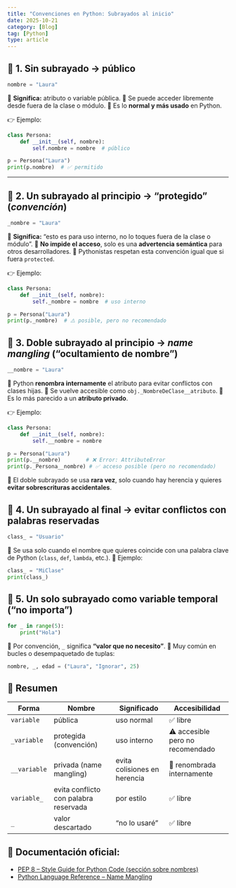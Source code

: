 ```yaml
---
title: "Convenciones en Python: Subrayados al inicio"
date: 2025-10-21
category: [Blog]
tag: [Python]
type: article
---
```


## 🧩 1. Sin subrayado → público

```python
nombre = "Laura"
```

🔹 **Significa:** atributo o variable pública.
🔹 Se puede acceder libremente desde fuera de la clase o módulo.
🔹 Es lo **normal y más usado** en Python.

👉 Ejemplo:

```python
class Persona:
    def __init__(self, nombre):
        self.nombre = nombre  # público

p = Persona("Laura")
print(p.nombre)  # ✅ permitido
```

---

## 🧩 2. Un subrayado al principio → “protegido” (*convención*)

```python
_nombre = "Laura"
```

🔹 **Significa:** “esto es para uso interno, no lo toques fuera de la clase o módulo”.
🔹 **No impide el acceso**, solo es una **advertencia semántica** para otros desarrolladores.
🔹 Pythonistas respetan esta convención igual que si fuera `protected`.

👉 Ejemplo:

```python
class Persona:
    def __init__(self, nombre):
        self._nombre = nombre  # uso interno

p = Persona("Laura")
print(p._nombre)  # ⚠️ posible, pero no recomendado
```

## 🧩 3. Doble subrayado al principio → *name mangling* (“ocultamiento de nombre”)

```python
__nombre = "Laura"
```

🔹 Python **renombra internamente** el atributo para evitar conflictos con clases hijas.
🔹 Se vuelve accesible como `obj._NombreDeClase__atributo`.
🔹 Es lo más parecido a un **atributo privado**.

👉 Ejemplo:

```python
class Persona:
    def __init__(self, nombre):
        self.__nombre = nombre

p = Persona("Laura")
print(p.__nombre)        # ❌ Error: AttributeError
print(p._Persona__nombre) # ✅ acceso posible (pero no recomendado)
```

🔸 El doble subrayado se usa **rara vez**, solo cuando hay herencia y quieres **evitar sobrescrituras accidentales**.

## 🧩 4. Un subrayado al final → evitar conflictos con palabras reservadas

```python
class_ = "Usuario"
```

🔹 Se usa solo cuando el nombre que quieres coincide con una palabra clave de Python (`class`, `def`, `lambda`, etc.).
🔹 Ejemplo:

```python
class_ = "MiClase"
print(class_)
```


## 🧩 5. Un solo subrayado como variable temporal (“no importa”)

```python
for _ in range(5):
    print("Hola")
```

🔹 Por convención, `_` significa **“valor que no necesito”**.
🔹 Muy común en bucles o desempaquetado de tuplas:

```python
nombre, _, edad = ("Laura", "Ignorar", 25)
```


## 🧠 Resumen 

| Forma        | Nombre                                | Significado                  | Accesibilidad                    |
| ------------ | ------------------------------------- | ---------------------------- | -------------------------------- |
| `variable`   | pública                               | uso normal                   | ✅ libre                          |
| `_variable`  | protegida (convención)                | uso interno                  | ⚠️ accesible pero no recomendado |
| `__variable` | privada (name mangling)               | evita colisiones en herencia | 🚫 renombrada internamente       |
| `variable_`  | evita conflicto con palabra reservada | por estilo                   | ✅ libre                          |
| `_`          | valor descartado                      | “no lo usaré”                | ✅ libre                          |


## 📘 Documentación oficial:

* [PEP 8 – Style Guide for Python Code (sección sobre nombres)](https://peps.python.org/pep-0008/#descriptive-naming-styles)
* [Python Language Reference – Name Mangling](https://docs.python.org/3/tutorial/classes.html#private-variables)


